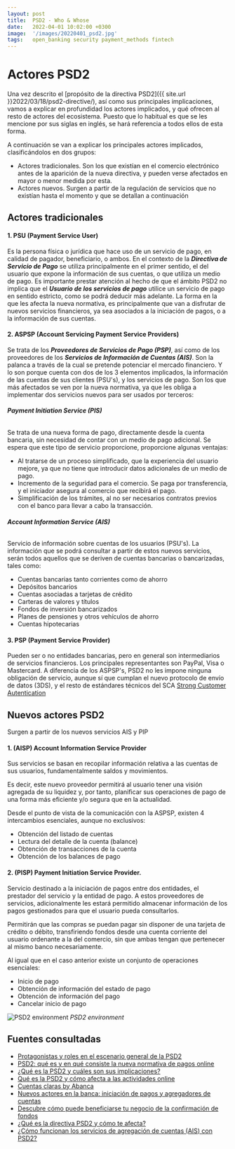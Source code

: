 ```yaml
---
layout: post
title:  PSD2 - Who & Whose
date:   2022-04-01 10:02:00 +0300
image:  '/images/20220401_psd2.jpg'
tags:   open_banking security payment_methods fintech
---
```

# Actores PSD2

Una vez descrito el [propósito de la directiva PSD2]({{ site.url }}2022/03/18/psd2-directive/), así como sus principales implicaciones, vamos a explicar en profundidad los actores implicados, y qué ofrecen al resto de actores del ecosistema. Puesto que lo habitual es que se les mencione por sus siglas en inglés, se hará referencia a todos ellos de esta forma.

A continuación se van a explicar los principales actores implicados, clasificándolos en dos grupos: 
* Actores tradicionales. Son los que existían en el comercio electrónico antes de la aparición de la nueva directiva, y pueden verse afectados en mayor o menor medida por esta.
* Actores nuevos. Surgen a partir de la regulación de servicios que no existían hasta el momento y que se detallan a continuación 

## Actores tradicionales 

#### 1. PSU (Payment Service User)

Es la persona física o jurídica que hace uso de un servicio de pago, en calidad de pagador, beneficiario, o ambos. 
En el contexto de la ***Directiva de Servicio de Pago*** se utiliza principalmente en el primer sentido, el del usuario que expone la información de sus cuentas, o que utiliza un medio de pago. Es importante prestar atención al hecho de que el ámbito PSD2 no implica que el ***Usuario de los servicios de pago*** utilice un servicio de pago en sentido estricto, como se podrá deducir más adelante.
La forma en la que les afecta la nueva normativa, es principalmente que van a disfrutar de nuevos servicios financieros, ya sea asociados a la iniciación de pagos, o a la información de sus cuentas. 

#### 2. ASPSP (Account Servicing Payment Service Providers) 

Se trata de los ***Proveedores de Servicios de Pago (PSP)***, así como de los proveedores de los ***Servicios de Información de Cuentas (AIS)***. Son la palanca a través de la cual se pretende potenciar el mercado financiero. Y lo son porque cuenta con dos de los 3 elementos implicados, la información de las cuentas de sus clientes (PSU's), y los servicios de pago.
Son los que más afectados se ven por la nueva normativa, ya que les obliga a implementar dos servicios nuevos para ser usados por terceros:

###### ***Payment Initiation Service (PIS)***

Se trata de una nueva forma de pago, directamente desde la cuenta bancaria, sin necesidad de contar con un medio de pago adicional. Se espera que este tipo de servicio proporcione, proporcione algunas ventajas:
* Al tratarse de un proceso simplificado, que la experiencia del usuario mejore, ya que no tiene que introducir datos adicionales de un medio de pago.
* Incremento de la seguridad para el comercio. Se paga por transferencia, y el iniciador asegura al comercio que recibirá el pago.
* Simplificación de los trámites, al no ser necesarios contratos previos con el banco para llevar a cabo la transacción.

###### ***Account Information Service (AIS)***

Servicio de información sobre cuentas de los usuarios (PSU's). La información que se podrá consultar a partir de estos nuevos servicios, serán todos aquellos que se deriven de cuentas bancarias o bancarizadas, tales como:

* Cuentas bancarias tanto corrientes como de ahorro
* Depósitos bancarios
* Cuentas asociadas a tarjetas de crédito
* Carteras de valores y títulos
* Fondos de inversión bancarizados
* Planes de pensiones y otros vehículos de ahorro
* Cuentas hipotecarias


#### 3. PSP (Payment Service Provider)

Pueden ser o no entidades bancarias, pero en general son intermediarios de servicios financieros. Los principales representantes son PayPal, Visa o Mastercard. 
A diferencia de los ASPSP's, PSD2 no les impone ninguna obligación de servicio, aunque sí que cumplan el nuevo protocolo de envío de datos (3DS), y el resto de estándares técnicos del SCA [Strong Customer Autentication](https://www.eba.europa.eu/regulation-and-policy/payment-services-and-electronic-money/regulatory-technical-standards-on-strong-customer-authentication-and-secure-communication-under-psd2)

## Nuevos actores PSD2

Surgen a partir de los nuevos servicios AIS y PIP  

#### 1. (AISP) Account Information Service Provider 

Sus servicios se basan en recopilar información relativa a las cuentas de sus usuarios, fundamentalmente saldos y movimientos.

Es decir, este nuevo proveedor permitirá al usuario tener una visión agregada de su liquidez y, por tanto, planificar sus operaciones de pago de una forma más eficiente y/o segura que en la actualidad.

Desde el punto de vista de la comunicación con la ASPSP, existen 4 intercambios esenciales, aunque no exclusivos:

* Obtención del listado de cuentas
* Lectura del detalle de la cuenta (balance)
* Obtención de transacciones de la cuenta
* Obtención de los balances de pago

#### 2. (PISP) Payment Initiation Service Provider. 

Servicio destinado a la iniciación de pagos entre dos entidades, el prestador del servicio y la entidad de pago. A estos proveedores de servicios, adicionalmente les estará permitido almacenar información de los pagos gestionados para que el usuario pueda consultarlos.

Permitirán que las compras se puedan pagar sin disponer de una tarjeta de crédito o débito, transfiriendo fondos desde una cuenta corriente del usuario ordenante a la del comercio, sin que ambas tengan que pertenecer al mismo banco necesariamente.

Al igual que en el caso anterior existe un conjunto de operaciones esenciales:

* Inicio de pago
* Obtención de información del estado de pago
* Obtención de información del pago
* Cancelar inicio de pago

![PSD2 environment]({{site.baseurl}}/images/psd2-who.jpg)
*PSD2 environment*
## Fuentes consultadas

* [Protagonistas y roles en el escenario general de la PSD2](https://www.bbvaapimarket.com/es/mundo-api/protagonistas-y-roles-en-el-escenario-general-de-la-psd2/)
* [PSD2: qué es y en qué consiste la nueva normativa de pagos online](https://willistowerswatsonupdate.es/riesgos-corporativos-y-directivos/psd2-nueva-normativa-pagos-online/)
* [¿Qué es la PSD2 y cuáles son sus implicaciones?](https://www.xeridia.com/noticias/que-es-la-psd2-y-cuales-son-sus-implicaciones)
* [Qué es la PSD2 y cómo afecta a las actividades online](https://www.electronicid.eu/es/blog/post/psd2-payment-services-directive-2/es)
* [Cuentas claras by Abanca](https://www.cuentasclaras.es/glosario/psd2-terminos-relacionados/)
* [Nuevos actores en la banca: iniciación de pagos y agregadores de cuentas](https://vasscompany.com/iniciacion-pagos-agregadores-cuentas/)
* [Descubre cómo puede beneficiarse tu negocio de la confirmación de fondos](https://www.bbvaapimarket.com/es/mundo-api/descubre-como-beneficiarse-negocio-confirmacion-de-fondos/)
* [¿Qué es la directiva PSD2 y cómo te afecta? ](https://www.helpmycash.com/banco/psd2/)
* [¿Cómo funcionan los servicios de agregación de cuentas (AIS) con PSD2?](https://www.bbvaapimarket.com/es/mundo-api/como-funcionan-servicios-agregacion-cuentas-ais-psd2/)